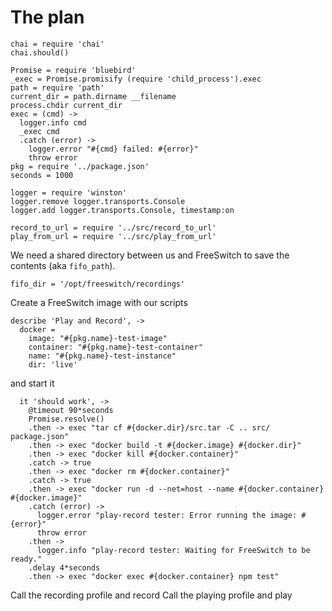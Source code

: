The plan
========

    chai = require 'chai'
    chai.should()

    Promise = require 'bluebird'
    _exec = Promise.promisify (require 'child_process').exec
    path = require 'path'
    current_dir = path.dirname __filename
    process.chdir current_dir
    exec = (cmd) ->
      logger.info cmd
      _exec cmd
      .catch (error) ->
        logger.error "#{cmd} failed: #{error}"
        throw error
    pkg = require '../package.json'
    seconds = 1000

    logger = require 'winston'
    logger.remove logger.transports.Console
    logger.add logger.transports.Console, timestamp:on

    record_to_url = require '../src/record_to_url'
    play_from_url = require '../src/play_from_url'

We need a shared directory between us and FreeSwitch to save the contents (aka `fifo_path`).

    fifo_dir = '/opt/freeswitch/recordings'

Create a FreeSwitch image with our scripts

    describe 'Play and Record', ->
      docker =
        image: "#{pkg.name}-test-image"
        container: "#{pkg.name}-test-container"
        name: "#{pkg.name}-test-instance"
        dir: 'live'

and start it

      it 'should work', ->
        @timeout 90*seconds
        Promise.resolve()
        .then -> exec "tar cf #{docker.dir}/src.tar -C .. src/ package.json"
        .then -> exec "docker build -t #{docker.image} #{docker.dir}"
        .then -> exec "docker kill #{docker.container}"
        .catch -> true
        .then -> exec "docker rm #{docker.container}"
        .catch -> true
        .then -> exec "docker run -d --net=host --name #{docker.container} #{docker.image}"
        .catch (error) ->
          logger.error "play-record tester: Error running the image: #{error}"
          throw error
        .then ->
          logger.info "play-record tester: Waiting for FreeSwitch to be ready."
        .delay 4*seconds
        .then -> exec "docker exec #{docker.container} npm test"

Call the recording profile and record
Call the playing profile and play
